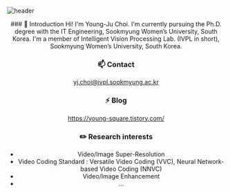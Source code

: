 ![header](https://capsule-render.vercel.app/api?type=waving&color=gradient&height=300&section=header&text=Welcome&fontSize=90&animation=fadeIn&fontAlignY=38&desc=I'm%20Young-Ju%20Choi&descAlignY=51&descAlign=62)

<div align=center>
### 👋 Introduction
Hi! I'm Young-Ju Choi.
I'm currently pursuing the Ph.D. degree with the IT Engineering, Sookmyung Women’s University, South Korea.
I'm a member of Intelligent Vision Processing Lab. (IVPL in short), Sookmyung Women’s University, South Korea.

### 📫 Contact
yj.choi@ivpl.sookmyung.ac.kr

### ⚡ Blog
https://young-square.tistory.com/

### ✏️ Research interests
- Video/Image Super-Resolution
- Video Coding Standard : Versatile Video Coding (VVC), Neural Network-based Video Coding (NNVC)
- Video/Image Enhancement
- ...
</div>

<!--
**YounggjuuChoi/YounggjuuChoi** is a ✨ _special_ ✨ repository because its `README.md` (this file) appears on your GitHub profile.

Here are some ideas to get you started:

- 🔭 I’m currently working on ...
- 🌱 I’m currently learning ...
- 👯 I’m looking to collaborate on ...
- 🤔 I’m looking for help with ...
- 💬 Ask me about ...
- 📫 How to reach me: ...
- 😄 Pronouns: ...
- ⚡ Fun fact: ...
-->

